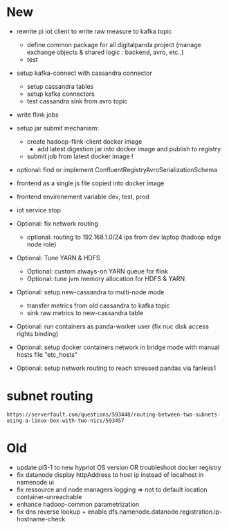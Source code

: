 
# New

- rewrite pi iot client to write raw measure to kafka topic
    - define common package for all digitalpanda project (manage exchange objects & shared logic : backend, avro, etc..)
    - test

- setup kafka-connect with cassandra connector
    - setup cassandra tables
    - setup kafka connectors
    - test cassandra sink from avro topic
- write flink jobs
 - setup jar submit mechanism:
    - create hadoop-flink-client docker image
        - add latest digestion jar into docker image and publish to registry
    - submit job from latest docker image !
 - optional: find or implement ConfluentRegistryAvroSerializationSchema

    
- frontend as a single js file copied into docker image
- frontend environement variable dev, test, prod
- iot service stop


- Optional: fix network routing
    - optional: routing to 192.168.1.0/24 ips from dev laptop (hadoop edge node role)
- Optional: Tune YARN & HDFS
    - Optional: custom always-on YARN queue for flink
    - Optional: tune jvm memory allocation for HDFS & YARN
- Optional: setup new-cassandra to multi-node mode
    - transfer metrics from old cassandra to kafka topic
    - sink raw metrics to new-cassandra table
- Optional: run containers as panda-worker user (fix nuc disk access rights binding)
- Optional: setup docker containers network in bridge mode with manual hosts file "etc_hosts"
- Optional: setup network routing to reach stressed pandas via fanless1

# subnet routing
    https://serverfault.com/questions/593448/routing-between-two-subnets-using-a-linux-box-with-two-nics/593457
# Old
- update pi3-1 to new hypriot OS version OR troubleshoot docker registry
- fix datanode display httpAddress to host ip instead of localhost in namenode ui
- fix ressource and node managers logging => not to default location container-unreachable
- enhance hadoop-common parametrization
- fix dns reverse lookup + enable dfs.namenode.datanode.registration.ip-hostname-check


